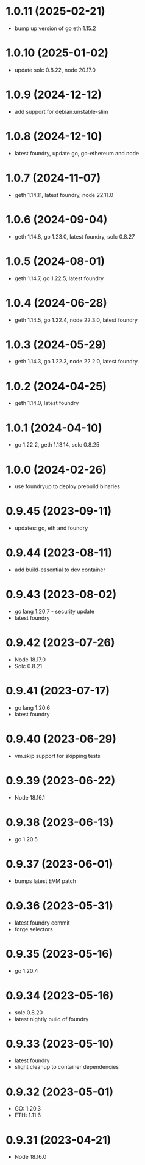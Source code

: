 # 1.0.11 (2025-02-21)

* bump up version of go eth 1.15.2

# 1.0.10 (2025-01-02)

* update solc 0.8.22, node 20.17.0

# 1.0.9 (2024-12-12)

* add support for debian:unstable-slim

# 1.0.8 (2024-12-10)

* latest foundry, update go, go-ethereum and node

# 1.0.7 (2024-11-07)

* geth 1.14.11, latest foundry, node 22.11.0

# 1.0.6 (2024-09-04)

* geth 1.14.8, go 1.23.0, latest foundry, solc 0.8.27

# 1.0.5 (2024-08-01)

* geth 1.14.7, go 1.22.5, latest foundry

# 1.0.4 (2024-06-28)

* geth 1.14.5, go 1.22.4, node 22.3.0, latest foundry

# 1.0.3 (2024-05-29)

* geth 1.14.3, go 1.22.3, node 22.2.0,  latest foundry

# 1.0.2 (2024-04-25)

* geth 1.14.0, latest foundry

# 1.0.1 (2024-04-10)

* go 1.22.2, geth 1.13.14, solc 0.8.25

# 1.0.0 (2024-02-26)

* use foundryup to deploy prebuild binaries

# 0.9.45 (2023-09-11)

* updates: go, eth and foundry

# 0.9.44 (2023-08-11)

* add build-essential to dev container

# 0.9.43 (2023-08-02)

* go lang 1.20.7 - security update
* latest foundry

# 0.9.42 (2023-07-26)

* Node 18.17.0
* Solc 0.8.21

# 0.9.41 (2023-07-17)

* go lang 1.20.6
* latest foundry

# 0.9.40 (2023-06-29)

* vm.skip support for skipping tests

# 0.9.39 (2023-06-22)

* Node 18.16.1

# 0.9.38 (2023-06-13)

* go 1.20.5

# 0.9.37 (2023-06-01)

* bumps latest EVM patch

# 0.9.36 (2023-05-31)

* latest foundry commit
* forge selectors

# 0.9.35 (2023-05-16)

* go 1.20.4

# 0.9.34 (2023-05-16)

* solc 0.8.20
* latest nightly build of foundry

# 0.9.33 (2023-05-10)

* latest foundry
* slight cleanup to container dependencies

# 0.9.32 (2023-05-01)

* GO: 1.20.3
* ETH: 1.11.6

# 0.9.31 (2023-04-21)

* Node 18.16.0
